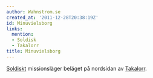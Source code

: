 ```yaml
---
author: Wahnstrom.se
created_at: '2011-12-28T20:38:19Z'
id: Minuvielsborg
links:
  mention:
  - Soldisk
  - Takalorr
title: Minuvielsborg
---
```


[Soldiskt] missionsläger beläget på nordsidan av [Takalorr].

  [Soldiskt]: Soldisk
  [Takalorr]: Takalorr